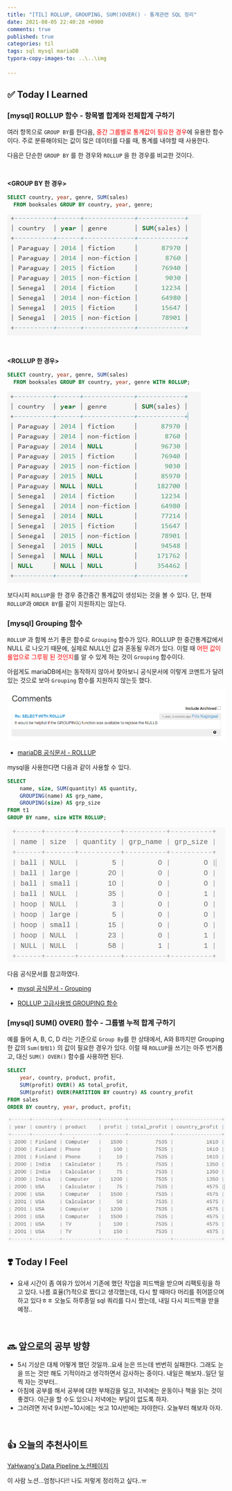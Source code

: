 ```yaml
---
title: "[TIL] ROLLUP, GROUPING, SUM()OVER() - 통계관련 SQL 정리"
date: 2021-08-05 22:40:28 +0900
comments: true
published: true
categories: til
tags: sql mysql mariaDB
typora-copy-images-to: ..\..\img

---
```




## ✅ Today I Learned

### [mysql] ROLLUP 함수 - 항목별 합계와 전체합계 구하기

여러 항목으로 `GROUP BY`를 한다음, <span style='color:red'>중간 그룹별로 통계값이 필요한 경우</span>에 유용한 함수이다. 주로 분류해야되는 값이 많은 데이터를 다룰 때, 통계를 내야할 때 사용한다.

다음은 단순한 `GROUP BY` 를 한 경우와  `ROLLUP` 을 한 경우를 비교한 것이다.

​    

**<GROUP BY 한 경우>**

```sql
SELECT country, year, genre, SUM(sales) 
  FROM booksales GROUP BY country, year, genre;
```

![image-20210805223748853](/img/image-20210805223748853.png)

​    

**<ROLLUP 한 경우>**

```sql
SELECT country, year, genre, SUM(sales) 
  FROM booksales GROUP BY country, year, genre WITH ROLLUP;
```

![image-20210805223806538](/img/image-20210805223806538.png)

  

보다시피 `ROLLUP`을 한 경우 중간중간 통계값이 생성되는 것을 볼 수 있다.
단, 현재 `ROLLUP`과 `ORDER BY`를 같이 지원하지는 않는다.



  

### [mysql] Grouping 함수

`ROLLUP` 과 함께 쓰기 좋은 함수로 `Grouping` 함수가 있다. ROLLUP 한 중간통계값에서 NULL 로 나오기 때문에, 실제로 NULL인 값과 혼동될 우려가 있다. 이럴 때 <span style='color:red'>어떤 값이 롤업으로 그루핑 된 것인지</span>를 알 수 있게 하는 것이 `Grouping`  함수이다.  

아쉽게도 mariaDB에서는 동작하지 않아서 찾아보니 공식문서에 이렇게 코멘트가 달려있는 것으로 보아 `Grouping` 함수를 지원하지 않는듯 했다.

![image-20210805213733657](/img/image-20210805213733657.png)

- [mariaDB 공식문서 - ROLLUP](https://mariadb.com/kb/en/select-with-rollup/#comment_4413)



mysql을 사용한다면 다음과 같이 사용할 수 있다.

```sql
SELECT
	name, size, SUM(quantity) AS quantity,
	GROUPING(name) AS grp_name,
	GROUPING(size) AS grp_size
FROM t1
GROUP BY name, size WITH ROLLUP;
```

![image-20210805222008301](../../img/image-20210805222008301.png)



  

다음 공식문서를 참고하였다.

- [mysql 공식문서 - Grouping](https://dev.mysql.com/doc/refman/8.0/en/miscellaneous-functions.html#function_grouping)

- [ROLLUP 고급사용법 GROUPING 함수](https://myjamong.tistory.com/191)



  

### [mysql] SUM() OVER() 함수 - 그룹별 누적 합계 구하기

예를 들어 A, B, C, D 라는 기준으로 `Group By`를 한 상태에서, A와 B까지만 Grouping한 값의 `Sum(컬럼1)` 의 값이 필요한 경우가 있다. 
이럴 때 `ROLLUP`을 쓰기는 아주 번거롭고, 대신 `SUM() OVER()` 함수를 사용하면 된다.   

```sql
SELECT
	year, country, product, profit,
    SUM(profit) OVER() AS total_profit,
    SUM(profit) OVER(PARTITION BY country) AS country_profit
FROM sales
ORDER BY country, year, product, profit;
```

![image-20210805221623346](../../img/image-20210805221623346.png)

  

  

## ❣️ Today I Feel

- 요새 시간이 좀 여유가 있어서 기존에 했던 작업을 피드백을 받으며 리팩토링을 하고 있다. 나름 효율(?)적으로 짰다고 생각했는데, 다시 할 때마다 머리를 쥐어뜯으며 하고 있다ㅎㅎ 오늘도 하루종일 sql 쿼리를 다시 짰는데, 내일 다시 피드백을 받을 예정..



​    

## 🔜 앞으로의 공부 방향

- 5시 기상은 대체 어떻게 했던 것일까..요새 눈은 뜨는데 번번히 실패한다. 그래도 눈을 뜨는 것만 해도 기적이라고 생각하면서 감사하는 중이다. 내일은 해보자..일단 일찍 자는 것부터..
- 아침에 공부를 해서 공부에 대한 부채감을 덜고, 저녁에는 운동이나 책을 읽는 것이 좋겠다. 야근을 할 수도 있으니 저녁에는 부담이 없도록 하자.
- 그러려면 저녁 9시반~10시에는 씻고 10시반에는 자야한다. 오늘부터 해보자 아자.



​    

## 👍 오늘의 추천사이트

[YaHwang's Data Pipeline 노션페이지](https://www.notion.so/yahwang/04cc94e4d4ef44df923ea89479497405?v=07d2c3c012d043499cdcc275999989bb)

이 사람 노션...엄청나다!! 나도 저렇게 정리하고 싶다..ㅠ



  
